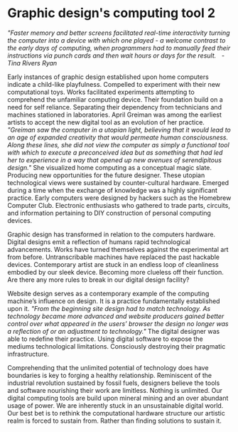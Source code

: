 # Graphic design's computing tool 2



*"Faster memory and better screens facilitated real-time interactivity turning the computer into a device with which one played - a welcome contrast to the early days of computing, when programmers had to manually feed their instructions via punch cards and then wait hours or days for the result.    - Tina Rivers Ryan*



Early instances of graphic design established upon home computers indicate a child-like playfulness. Compelled to experiment with their new computational toys. Works facilitated experiments attempting to comprehend the unfamiliar computing device. Their foundation build on a need for self reliance. Separating their dependency from technicians and machines stationed in laboratories. April Greiman was among the earliest artists to accept the new digital tool as an evolution of her practice. *"Greiman saw the computer in a utopian light, believing that it would lead to an age of expanded creativity that would permeate human consciousness. Along these lines, she did not view the computer as simply a functional tool with which to execute a preconceived idea but as something that had led her to experience in a way that opened up new avenues of serendipitous design."* She visualized home computing as a conceptual magic slate. Producing new opportunities for the future designer. These utopian technological views were sustained by counter-cultural hardware. Emerged during a time when the exchange of knowledge was a highly significant practice. Early computers were designed by hackers such as the Homebrew Computer Club. Electronic enthusiasts who gathered to trade parts, circuits, and information pertaining to DIY construction of personal computing devices. 



Graphic design has transformed in relation to the computers hardware. Digital designs emit a reflection of humans rapid technological advancements. Works have turned themselves against the experimental art from before. Untranscribable machines have replaced the past hackable devices. Contemporary artist are stuck in an endless loop of cleanliness embodied by our sleek device. Becoming more clueless off their function. Are there any more rules to break in our digital design facility? 



Website design serves as a contemporary example of the computing machine’s influence on design. It is a practice fundamentally established upon it. *"From the beginning site design had to match technology. As technology became more advanced and website producers gained better control over what appeared in the users’ browser the design no longer was a reflection of or an adjustment to technology."* The digital designer was able to redefine their practice. Using digital software to expose the mediums technological limitations. Consciously destroying their pragmatic infrastructure. 



Comprehending that the unlimited potential of technology does have boundaries is key to forging a healthy relationship. Reminiscent of the industrial revolution sustained by fossil fuels, designers believe the tools and software nourishing their work are limitless. Nothing is unlimited. Our digital computing tools are build upon mineral mining and an over abundant usage of power. We are inherently stuck in an unsustainable digital world. Our best bet is to rethink the computational hardware structure our artistic realm is forced to sustain from. Rather than finding solutions to sustain it. 
 
